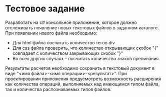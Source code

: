 # Тестовое задание
Разработать на c# консольное приложение, которое должно отслеживать появление новых текстовых файлов в заданном каталоге. При появлении нового файла необходимо:

* Для html файла посчитать количество тегов div
* Для css  файла проверить, что количество открывающих скобок "{" совпадает с количеством закрывающих скобок "}"
* Во всех других случаях – посчитать количество знаков препинания.

Результаты расчетов необходимо сохранить в текстовый документ в виде "<имя файла>-<имя операции>-<результат>". При проектировании приложения предусмотреть возможность расширения как количества операций, выполняемых над имеющимся типом файла, так и количества распознаваемых типов файлов.
